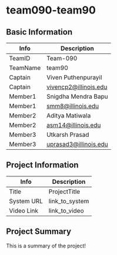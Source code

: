 # team090-team90

## Basic Information

|   Info      |        Description     |
| ----------- | ---------------------- |
| TeamID      |        Team-090        |
| TeamName    |         team90         |
| Captain     |   Viven Puthenpurayil  |
| Captain     |  vivencp2@illinois.edu |
| Member1     |   Snigdha Mendra Bapu  |
| Member1     |    smm8@illinois.edu   |
| Member2     |     Aditya Matiwala    |
| Member2     |    asm14@illinois.edu  |
| Member3     |      Utkarsh Prasad    |
| Member3     |  uprasad3@illinois.edu |

## Project Information

|   Info      |        Description     |
| ----------- | ---------------------- |
|  Title      |       ProjectTitle     |
| System URL  |      link_to_system    |
| Video Link  |      link_to_video     |

## Project Summary

This is a summary of the project!